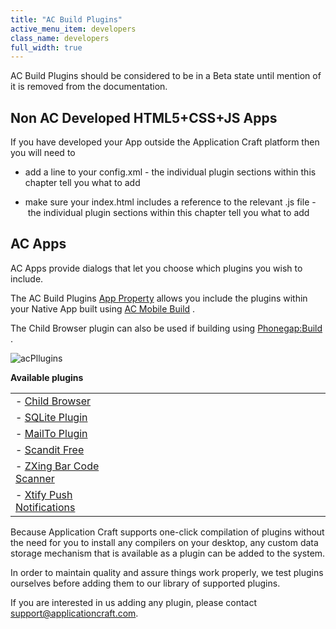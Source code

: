 ```yaml
---
title: "AC Build Plugins"
active_menu_item: developers
class_name: developers
full_width: true
---
```



AC Build Plugins should be considered to be in a Beta state until mention of it is removed from the documentation.

## Non AC Developed HTML5+CSS+JS Apps

If you have developed your App outside the Application Craft platform then you will need to

 - add a line to your config.xml - the individual plugin sections within this chapter tell you what to add

 - make sure your index.html includes a reference to the relevant .js file -  the individual plugin sections within this chapter tell you what to add

## AC Apps

AC Apps provide dialogs that let you choose which plugins you wish to include.

The AC Build Plugins [App Property](/developers/documentation/product-guide/widget-properties-events/app-properties) allows you include the plugins within your Native App built using [AC Mobile Build](/developers/documentation/ac-mobile-build-phonegap/ac-mobile-build/) .

The Child Browser plugin can also be used if building using [Phonegap:Build](/developers/documentation/ac-mobile-build-phonegap/phonegapbuild/) .

![acPllugins](/img/docs/acpllugins.zoom83.png)

**Available plugins**

<table>
<tr>
<td width="211">
   - <a href="/developers/documentation/ac-mobile-build-phonegap/ac-mobile-build/ac-build-plugins/child-browser/">Child Browser</a>

</td>
<td width="27">
</td>
<td width="704">
</td>
</tr>
<tr>
<td width="211">
   - <a href="/developers/documentation/ac-mobile-build-phonegap/ac-mobile-build/ac-build-plugins/sqlite-plugin/">SQLite Plugin</a>

</td>
<td width="27">
</td>
<td width="704">
</td>
</tr>
<tr>
<td width="211">
   - <a href="/developers/documentation/ac-mobile-build-phonegap/ac-mobile-build/ac-build-plugins/mailto-plugin">MailTo Plugin</a>

</td>
<td width="27">
</td>
<td width="704">
</td>
</tr>
<tr>
<td width="211">
   - <a href="/developers/documentation/ac-mobile-build-phonegap/ac-mobile-build/ac-build-plugins/scandit-free">Scandit Free</a>

</td>
<td width="27">
</td>
<td width="704">
</td>
</tr>
<tr>
<td width="211">
   - <a href="/developers/documentation/ac-mobile-build-phonegap/ac-mobile-build/ac-build-plugins/zxing-bar-code-scanner">ZXing Bar Code Scanner</a>

</td>
<td width="27">
</td>
<td width="704">
</td>
</tr>
<tr>
<td width="211">
   - <a href="/developers/documentation/ac-mobile-build-phonegap/ac-mobile-build/ac-build-plugins/xtify-push-notifications/">Xtify Push Notifications</a>

</td>
<td width="27">
</td>
<td width="704">
</td>
</tr>
</table>

Because Application Craft supports one-click compilation of plugins without the need for you to install any compilers on your desktop, any custom data storage mechanism that is available as a plugin can be added to the system.

In order to maintain quality and assure things work properly, we test plugins ourselves before adding them to our library of supported plugins.

If you are interested in us adding any plugin, please contact support@applicationcraft.com.

